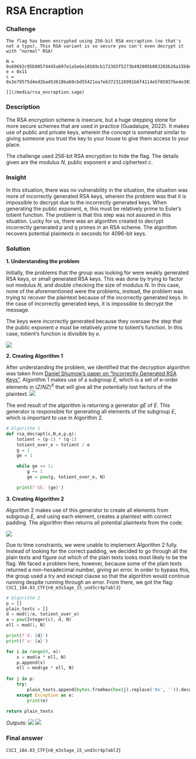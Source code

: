 # RSA Encraption


### Challenge
```
The flag has been encrypted using 256-bit RSA encraption (no that's not a typo). This RSA variant is so secure you can't even decrypt it with "normal" RSA!

N = 0x69692c95b90574445a697e1a5e6e10169cb172365f5273b492005b883265b26a15b8e76dc1c0a821e41fba789319851c2d5dd5f3c4fe3344f434c94852ba2d0d
e = 0x11
c = 0x3e79575d4ed2ba453618ba60cbd55421ea7e63723126991b6f4114e5f85937be4e3833d79741330a42938b68dc38eb0eada56bba2803566a0589c2d630d886db

[](/media/rsa_encraption.sage)
```


### Description
The RSA encryption scheme is insecure, but a huge stepping stone for more secure schemes that are used in practice (Guadalupe, 2022). It makes use of public and private keys, wherein the concept is somewhat similar to giving someone you trust the key to your house to give them access to your place.

The challenge used 256-bit RSA encryption to hide the flag. The details given are the modulus $N$, public exponent $e$ and ciphertext $c$.

### Insight
In this situation, there was no vulnerability in the situation, the situation was more of incorrectly generated RSA keys, wherein the problem was that it is impossible to decrypt due to the incorrectly generated keys. When generating the public exponent, e, this must be relatively prime to Euler’s totient function. The problem is that this step was not assured in this situation. Lucky for us, there was an algorithm created to decrypt incorrectly generated p and q primes in an RSA scheme. The algorithm recovers potential plaintexts in seconds for 4096-bit keys.


### Solution


**1. Understanding the problem**

Initially, the problems that the group was looking for were weakly generated RSA keys, or small generated RSA keys. This was done by trying to factor out modulus $N$, and double checking the size of modulus $N$. In this case, none of the aforementioned were the problems, instead, the problem was trying to recover the plaintext because of the incorrectly generated keys. In the case of incorrectly generated keys, it is impossible to decrypt the message.

The keys were incorrectly generated because they oversaw the step that the public exponent $e$ must be relatively prime to totient’s function. In this case, totient’s function is divisible by $e$.

![](https://lh5.googleusercontent.com/u9aDDtcBOJk_QvSz1uYCRX5G5wBWhzy2js8-CZ3gX9y5gVPTqSg9jBqD4Um98xcxC3XVeApXUs4ZD5JiICPvZLxAPqMWvHc7_iSGAZ9HkMJ1_cFZ3BVsoDx6LyBNkvSTIM4OK6iZ__EJXiwx-w)



**2. Creating Algorithm 1**

After understanding the problem, we identified that the decryption algorithm was taken from [Daniel Shumow’s paper on “Incorrectly Generated RSA Keys”](https://eprint.iacr.org/2020/1059.pdf). Algorithm 1 makes use of a subgroup $E$, which is a set of e-order elements in $(Z/NZ)^X$ that will give all the potentially lost factors of the plaintext. 
![](https://lh6.googleusercontent.com/Tt31ekUFJWJ7E76R6KYTCCybkUM2hrp7nxFnnue7XdN4ls6RtGkSi-aGnHe2PLVaZk4UQ_oO6CBtqkGp1P3hjnl3C6-P4JeIlAkqjvYug5RtWvlq9dLnrynlgcmdeq2dJss-_e69iD33pvHqww)

The end result of the algorithm is returning a generator $gE$ of $E$. This generator is responsible for generating all elements of the subgroup $E$, which is important to use in Algorithm 2.

```python
# Algorithm 1
def rsa_decrapt(c,N,e,p,q):
	totient = (p-1) * (q-1)
	totient_over_e = totient / e
	g = 1
	ge = 1

	while ge == 1:
		g += 1
		ge = pow(g, totient_over_e, N)

	print(f'GE: {ge}')
```

**3. Creating Algorithm 2**

Algorithm 2 makes use of this generator to create all elements from subgroup $E$, and using each element, creates a plaintext with correct padding. The algorithm then returns all potential plaintexts from the code.

![](https://lh3.googleusercontent.com/GDrJ2fiLDmwq_nVXiDUrgb35n3Hs7sDOVTr9S22N9MA1Nos5uv9j8ceqLz0XwouTwcdInTCT7qxWCOoEaVVu36efgCYbMj-wySu5SM843eevhSHbHXYtCdKrYwlo0IW1ulkzq75H32T2_Aujvw)

Due to time constraints, we were unable to implement Algorithm 2 fully. Instead of looking for the correct padding, we decided to go through all the plain texts and figure out which of the plain texts looks most likely to be the flag. We faced a problem here, however, because some of the plain texts returned a non-hexadecimal number, giving an error. In order to bypass this, the group used a try and except clause so that the algorithm would continue running despite running through an error. From there, we got the flag: `CSCI_184.03_CTF{n0_m3s5age_15_und3cr4p7abl3}`

```python 
# Algorithm 2
p = [] 
plain_texts = [] 
d = mod(1/e, totient_over_e) 
a = pow(Integer(c), d, N) 
ell = mod(1, N) 

print(f'd: {d}') 
print(f'a: {a}') 

for i in range(0, e): 
	x = mod(a * ell, N) 
	p.append(x) 
	ell = mod(ge * ell, N) 
	
for j in p: 
	try: 
		plain_texts.append(bytes.fromhex(hex(j).replace('0x', '')).decode('unicode-escape'))
	except Exception as e: 
		print(e)

return plain_texts
```

*Outputs:*
![](https://lh4.googleusercontent.com/Cw2XPDiAmyrm9qu_ACQn8GQOzJdJjj0GJUCWNXXoSYmIG5sNY9thu52kHUj5KU0Z2UizmT1c093X0YWaeigl1j-uprruiyx9xgz65tt4dQFxglbSbiDiMRWgBpb4f8XMUhjbVmQp-uWDm5k0Ew)
![](https://lh3.googleusercontent.com/_N4eDkbBDQzTp-yKol2BGgyguzxQCd_xEjjeQ1vJuXLlMIeUAJjSCnBughuIBaABHFBL8zVbYQ2eRU6aXjoDVEgOybJG5Wu_-H4Ox9eThONUM2CwuJFI3tNY9DlKuxUFfFLjrkAfC4glVxG9_w)


### Final answer 
`CSCI_184.03_CTF{n0_m3s5age_15_und3cr4p7abl3}`
